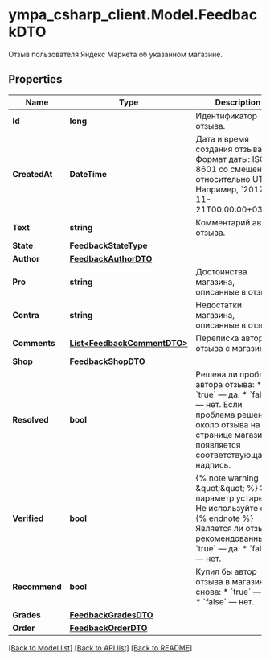 # ympa_csharp_client.Model.FeedbackDTO
Отзыв пользователя Яндекс Маркета об указанном магазине.

## Properties

Name | Type | Description | Notes
------------ | ------------- | ------------- | -------------
**Id** | **long** | Идентификатор отзыва. | [optional] 
**CreatedAt** | **DateTime** | Дата и время создания отзыва.  Формат даты: ISO 8601 со смещением относительно UTC. Например, &#x60;2017-11-21T00:00:00+03:00&#x60;.  | [optional] 
**Text** | **string** | Комментарий автора отзыва. | [optional] 
**State** | **FeedbackStateType** |  | [optional] 
**Author** | [**FeedbackAuthorDTO**](FeedbackAuthorDTO.md) |  | [optional] 
**Pro** | **string** | Достоинства магазина, описанные в отзыве. | [optional] 
**Contra** | **string** | Недостатки магазина, описанные в отзыве. | [optional] 
**Comments** | [**List&lt;FeedbackCommentDTO&gt;**](FeedbackCommentDTO.md) | Переписка автора отзыва с магазином. | 
**Shop** | [**FeedbackShopDTO**](FeedbackShopDTO.md) |  | [optional] 
**Resolved** | **bool** | Решена ли проблема автора отзыва:  * &#x60;true&#x60; — да. * &#x60;false&#x60; — нет.  Если проблема решена, около отзыва на странице магазина появляется соответствующая надпись.  | [optional] 
**Verified** | **bool** | {% note warning \&quot;\&quot; %}  Этот параметр устарел. Не используйте его.  {% endnote %}  Является ли отзыв рекомендованным:  * &#x60;true&#x60; — да. * &#x60;false&#x60; — нет.  | [optional] 
**Recommend** | **bool** | Купил бы автор отзыва в магазине снова:  * &#x60;true&#x60; — да. * &#x60;false&#x60; — нет.  | [optional] 
**Grades** | [**FeedbackGradesDTO**](FeedbackGradesDTO.md) |  | [optional] 
**Order** | [**FeedbackOrderDTO**](FeedbackOrderDTO.md) |  | [optional] 

[[Back to Model list]](../README.md#documentation-for-models) [[Back to API list]](../README.md#documentation-for-api-endpoints) [[Back to README]](../README.md)

